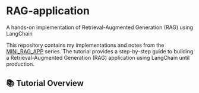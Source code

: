 # RAG-application
A hands-on implementation of Retrieval-Augmented Generation (RAG) using LangChain

This repository contains my implementations and notes from the [MINI_RAG_APP](https://www.youtube.com/playlist?list=PLvLvlVqNQGHCUR2p0b8a0QpVjDUg50wQj) series. The tutorial provides a step-by-step guide to building a Retrieval-Augmented Generation (RAG) application using LangChain until production.

## 📚 Tutorial Overview
